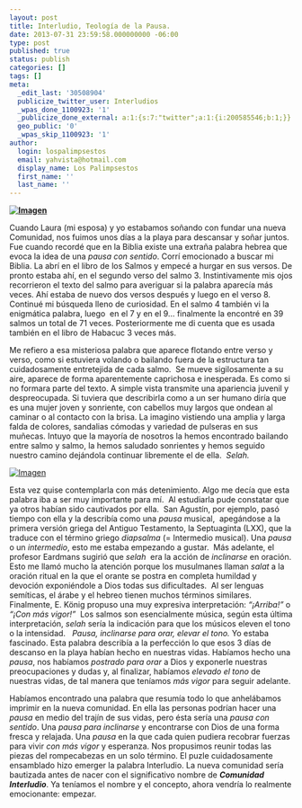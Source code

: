 ```yaml
---
layout: post
title: Interludio, Teología de la Pausa.
date: 2013-07-31 23:59:58.000000000 -06:00
type: post
published: true
status: publish
categories: []
tags: []
meta:
  _edit_last: '30508904'
  publicize_twitter_user: Interludios
  _wpas_done_1100923: '1'
  _publicize_done_external: a:1:{s:7:"twitter";a:1:{i:200585546;b:1;}}
  geo_public: '0'
  _wpas_skip_1100923: '1'
author:
  login: lospalimpsestos
  email: yahvista@hotmail.com
  display_name: Los Palimpsestos
  first_name: ''
  last_name: ''
---
```

<p><b><a href="http://lospalimpsestos.files.wordpress.com/2013/07/web_header.jpg"><img class="size-full wp-image" id="i-1389" alt="Imagen" src="{{ site.baseurl }}/assets/web_header.jpg" /></a></b></p>
<p>Cuando Laura (mi esposa) y yo estabamos soñando con fundar una nueva Comunidad, nos fuimos unos días a la playa para descansar y soñar juntos. Fue cuando recordé que en la Biblia existe una extraña palabra hebrea que evoca la idea de una <i>pausa con sentido</i>. Corrí emocionado a buscar mi Biblia. La abrí en el libro de los Salmos y empecé a hurgar en sus versos. De pronto estaba ahí, en el segundo verso del salmo 3. Instintivamente mis ojos recorrieron el texto del salmo para averiguar si la palabra aparecía más veces. Ahí estaba de nuevo dos versos después y luego en el verso 8. Continué mi búsqueda lleno de curiosidad. En el salmo 4 también vi la enigmática palabra, luego  en el 7 y en el 9… finalmente la encontré en 39 salmos un total de 71 veces. Posteriormente me di cuenta que es usada también en el libro de Habacuc 3 veces más.</p>
<p>Me refiero a esa misteriosa palabra que aparece flotando entre verso y verso, como si estuviera volando o bailando fuera de la estructura tan cuidadosamente entretejida de cada salmo.  Se mueve sigilosamente a su aire, aparece de forma aparentemente caprichosa e inesperada. Es como si no formara parte del texto. A simple vista transmite una apariencia juvenil y despreocupada. Si tuviera que describirla como a un ser humano diría que es una mujer joven y sonriente, con cabellos muy largos que ondean al caminar o al contacto con la brisa. La imagino vistiendo una amplia y larga falda de colores, sandalias cómodas y variedad de pulseras en sus muñecas. Intuyo que la mayoría de nosotros la hemos encontrado bailando entre salmo y salmo, la hemos saludado sonrientes y hemos seguido nuestro camino dejándola continuar libremente el de ella. <i> Selah. </i></p>
<p><a href="http://lospalimpsestos.files.wordpress.com/2013/07/selah.gif"><img class="size-full wp-image" id="i-1390" alt="Imagen" src="{{ site.baseurl }}/assets/selah.gif" /></a></p>
<p>Esta vez quise contemplarla con más detenimiento. Algo me decía que esta palabra iba a ser muy importante para mí.  Al estudiarla pude constatar que ya otros habían sido cautivados por ella.  San Agustín, por ejemplo, pasó tiempo con ella y la describía como una <i>pausa </i>musical,  apegándose a la primera versión griega del Antiguo Testamento, la Septuaginta (LXX), que la traduce con el término griego <i>diapsalma</i> (= Intermedio musical). Una <i>pausa</i> o un <i>intermedio</i>, esto me estaba empezando a gustar.  Más adelante, el profesor Eardmans sugirió que <i>selah</i>  era la acción de <i>inclinarse</i> en oración. Esto me llamó mucho la atención porque los musulmanes llaman <i>salat</i> a la oración ritual en la que el orante se postra en completa humildad y devoción exponiéndole a Dios todas sus dificultades.  Al ser lenguas semíticas, el árabe y el hebreo tienen muchos términos similares.  Finalmente, E. König propuso una muy expresiva interpretación: <i>“¡Arriba!”</i> o <i>“¡Con más vigor!”</i>  Los salmos son esencialmente música, según esta última interpretación, <i>selah</i> sería la indicación para que los músicos eleven el tono o la intensidad.   <i>Pausa, inclinarse para orar, elevar el tono. </i>Yo estaba fascinado. Esta palabra describía a la perfección lo que esos 3 días de descanso en la playa habían hecho en nuestras vidas. Habíamos hecho una <i>pausa</i>, nos habíamos <i>postrado para orar</i> a Dios y exponerle nuestras preocupaciones y dudas y, al finalizar, habíamos <i>elevado el tono</i> de nuestras vidas, de tal manera que teníamos <i>más vigor</i> para seguir adelante.</p>
<p>Habíamos encontrado una palabra que resumía todo lo que anhelábamos imprimir en la nueva comunidad. En ella las personas podrían hacer una <i>pausa </i>en medio del trajín de sus vidas, pero ésta sería una <i>pausa con sentido</i>. Una <i>pausa para inclinarse</i> y encontrarse con Dios de una forma fresca y relajada. Una <i>pausa</i> en la que cada quien pudiera recobrar fuerzas para vivir <i>con más vigor</i> y esperanza. Nos propusimos reunir todas las piezas del rompecabezas en un solo término. El puzle cuidadosamente ensamblado hizo emerger la palabra Interludio. La nueva comunidad sería bautizada antes de nacer con el significativo nombre de <b><i>Comunidad Interludio</i></b>. Ya teníamos el nombre y el concepto, ahora vendría lo realmente emocionante: empezar.</p>
